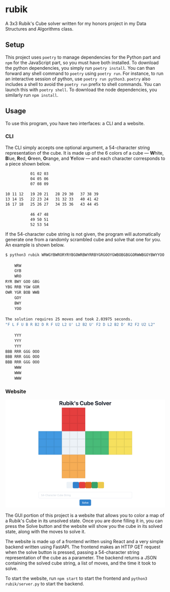 # rubik

A 3x3 Rubik's Cube solver written for my honors project in my Data Structures and Algorithms 
class.

## Setup

This project uses `poetry` to manage dependencies for the Python part and `npm` for the JavaScript
part, so you must have both installed. To download the python dependencies, you simply run 
`poetry install`. You can than forward any shell command to `poetry` using `poetry run`. 
For instance, to run an interactive session of python, use `poetry run python3`. `poetry` also
includes a shell to avoid the `poetry run` prefix to shell commands. You can launch this with 
`poetry shell`. To download the node dependencies, you similarly run `npm install`.

## Usage

To use this program, you have two interfaces: a CLI and a website.

### CLI

The CLI simply accepts one optional argument, a 54-character string representation of the cube. 
It is made up of the 6 colors of a cube — **W**hite, **B**lue, **R**ed, **G**reen, **O**range, and 
**Y**ellow — and each character corresponds to a piece shown below.

<!-- TODO: Improve ASCII art of cube -->

```
           01 02 03
           04 05 06
           07 08 09

10 11 12   19 20 21   28 29 30   37 38 39
13 14 15   22 23 24   31 32 33   40 41 42
16 17 18   25 26 27   34 35 36   43 44 45

           46 47 48
           49 50 51
           52 53 54
```

If the 54-character cube string is not given, the program will automatically generate one from 
a randomly scrambled cube and solve that one for you. An example is shown below.

```bash
$ python3 rubik WRWGYBWRORYRYBGOWRBWYRRBYGRGOOYGWBOBGBGGORWWBGOYBWYYOO

    WRW
    GYB
    WRO
RYR BWY GOO GBG
YBG RRB YGW GOR
OWR YGR BOB WWB
    GOY
    BWY
    YOO

The solution requires 25 moves and took 2.03975 seconds.
"F L F U B R B2 D R F U2 L2 U' L2 B2 U' F2 D L2 B2 D' R2 F2 U2 L2"

    YYY
    YYY
    YYY
BBB RRR GGG OOO
BBB RRR GGG OOO
BBB RRR GGG OOO
    WWW
    WWW
    WWW
```

### Website

![Screenshot of the website](website.png)

The GUI portion of this project is a website that allows you to color a map of a Rubik's Cube 
in its unsolved state. Once you are done filling it in, you can press the Solve button and the 
website will show you the cube in its solved state, along with the moves to solve it.

The website is made up of a frontend written using React and a very simple backend written using 
FastAPI. The frontend makes an HTTP GET request when the solve button is pressed, passing a 
54-character string representation of the cube as a parameter. The backend returns a JSON 
containing the solved cube string, a list of moves, and the time it took to solve.

To start the website, run `npm start` to start the frontend and `python3 rubik/server.py` to start
the backend.
